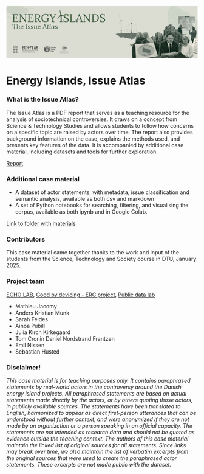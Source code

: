 ![Cover](./Readme_cover.png)

# Energy Islands, Issue Atlas

### What is the Issue Atlas? 

The Issue Atlas is a PDF report that serves as a teaching resource for the analysis of sociotechnical controversies. It draws on a concept from Science & Technology Studies and allows students to follow how concerns on a specific topic are raised by actors over time. The report also provides background information on the case, explains the methods used, and presents key features of the data. It is accompanied by additional case material, including datasets and tools for further exploration.

[Report](https://echolab-dtu.github.io/web/)


### Additional case material 

- A dataset of actor statements, with metadata, issue classification and semantic analysis, available as both csv and markdown
- A set of Python notebooks for searching, filtering, and visualising the corpus, available as both ipynb and in Google Colab.

[Link to folder with materials](https://drive.google.com/drive/folders/19hZb6YMqiNfNoDT3qz6LmUCO5PHX8tXH)


### Contributors

This case material came together thanks to the work and input of the students from the Science, Technology and Society course in DTU, January 2025.

### Project team

[ECHO LAB](https://echolab-dtu.github.io/web/), [Good by devicing - ERC project](https://www.good-by-devicing.org/), [Public data lab](https://publicdatalab.org/)


- Mathieu Jacomy
- Anders Kristian Munk
- Sarah Feldes
- Ainoa Pubill
- Julia Kirch Kirkegaard
- Tom Cronin Daniel Nordstrand Frantzen
- Emil Nissen
- Sebastian Husted


### Disclaimer! 

_This case material is for teaching purposes only. It contains paraphrased statements by real-world actors in the controversy around the Danish energy island projects. All paraphrased statements are based on actual statements made directly by the actors, or by others quoting those actors, in publicly available sources. The statements have been translated to English, harmonized to appear as direct first-person utterances that can be understood without further context, and were anonymized if they are not made by an organization or a person speaking in an official capacity. The statements are not intended as research data and should not be quoted as evidence outside the teaching context. The authors of this case material maintain the linked list of original sources for all statements. Since links may break over time, we also maintain the list of verbatim excerpts from the original sources that were used to create the paraphrased actor statements. These excerpts are not made public with the dataset._


